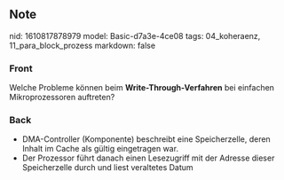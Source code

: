 ## Note
nid: 1610817878979
model: Basic-d7a3e-4ce08
tags: 04_koheraenz, 11_para_block_prozess
markdown: false

### Front
Welche Probleme können beim <b>Write-Through-Verfahren</b> bei
einfachen Mikroprozessoren auftreten?

### Back
<ul>
  <li>
    <div>
      DMA-Controller (Komponente) beschreibt eine Speicherzelle,
      deren Inhalt im Cache als gültig eingetragen war.
    </div>
  <li>
    <div>
      Der Prozessor führt danach einen Lesezugriff mit der Adresse
      dieser Speicherzelle durch und liest veraltetes Datum
    </div>
</ul>
